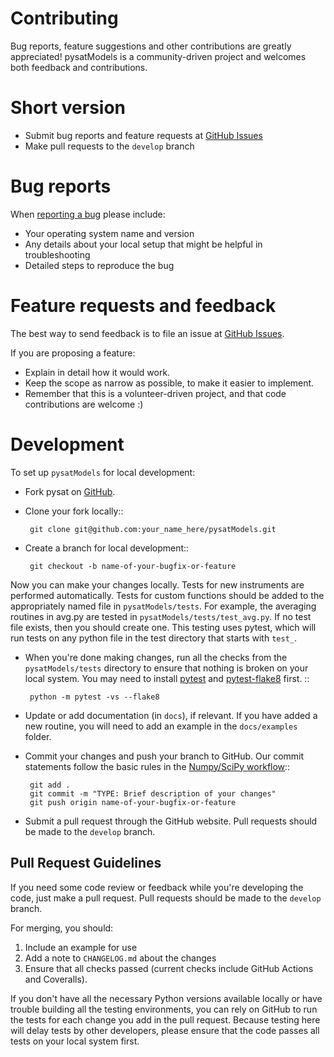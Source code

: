 Contributing
============

Bug reports, feature suggestions and other contributions are greatly
appreciated!  pysatModels is a community-driven project and welcomes both
feedback and contributions.

Short version
=============

* Submit bug reports and feature requests at
  [GitHub Issues](https://github.com/pysat/pysatModels/issues)
* Make pull requests to the ``develop`` branch

Bug reports
===========

When [reporting a bug](https://github.com/pysat/pysatModels/issues) please
include:

* Your operating system name and version
* Any details about your local setup that might be helpful in troubleshooting
* Detailed steps to reproduce the bug

Feature requests and feedback
=============================

The best way to send feedback is to file an issue at
[GitHub Issues](https://github.com/pysat/pysatModels/issues).

If you are proposing a feature:

* Explain in detail how it would work.
* Keep the scope as narrow as possible, to make it easier to implement.
* Remember that this is a volunteer-driven project, and that code contributions
  are welcome :)

Development
===========

To set up `pysatModels` for local development:

- Fork pysat on [GitHub](https://github.com/pysat/pysatModels/fork).

- Clone your fork locally::


       git clone git@github.com:your_name_here/pysatModels.git

- Create a branch for local development::


       git checkout -b name-of-your-bugfix-or-feature

Now you can make your changes locally. Tests for new instruments are
performed automatically.  Tests for custom functions should be added to the
appropriately named file in ``pysatModels/tests``.  For example, the
averaging routines in avg.py are tested in
``pysatModels/tests/test_avg.py``.  If no test file exists, then you should
create one.  This testing uses pytest, which will run tests on any python
file in the test directory that starts with ``test_``.

- When you're done making changes, run all the checks from the
  ``pysatModels/tests`` directory to ensure that nothing is broken on your
  local system.  You may need to install
  [pytest](https://docs.pytest.org/en/latest/) and
  [pytest-flake8](https://pypi.org/project/pytest-flake8/) first. ::


       python -m pytest -vs --flake8

- Update or add documentation (in ``docs``), if relevant.  If you have added
  a new routine, you will need to add an example in the ``docs/examples``
  folder.

- Commit your changes and push your branch to GitHub.  Our commit statements
  follow the basic rules in the
  [Numpy/SciPy workflow](https://docs.scipy.org/doc/numpy-1.15.1/dev/gitwash/development_workflow.html)::


       git add .
       git commit -m "TYPE: Brief description of your changes"
       git push origin name-of-your-bugfix-or-feature

- Submit a pull request through the GitHub website. Pull requests should be
  made to the ``develop`` branch.

Pull Request Guidelines
-----------------------

If you need some code review or feedback while you're developing the code, just
make a pull request. Pull requests should be made to the ``develop`` branch.

For merging, you should:

1. Include an example for use
2. Add a note to ``CHANGELOG.md`` about the changes
3. Ensure that all checks passed (current checks include GitHub Actions
   and Coveralls).

If you don't have all the necessary Python versions available locally or
have trouble building all the testing environments, you can rely on
GitHub to run the tests for each change you add in the pull request.
Because testing here will delay tests by other developers, please ensure
that the code passes all tests on your local system first.
